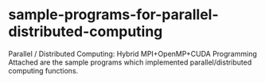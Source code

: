 # sample-programs-for-parallel-distributed-computing
Parallel / Distributed Computing: Hybrid MPI+OpenMP+CUDA Programming
Attached are the sample programs which implemented parallel/distributed computing functions.

